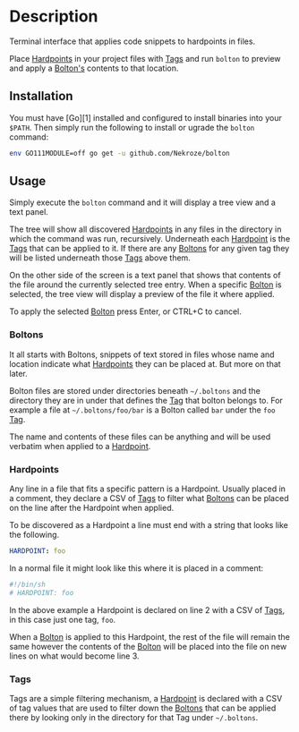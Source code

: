 # Description

Terminal interface that applies code snippets to hardpoints in files.

Place [Hardpoints](#hardpoints) in your project files with [Tags](#tags) and
run `bolton` to preview and apply a [Bolton's](#boltons) contents to that
location.

## Installation

You must have [Go][1] installed and configured to install binaries into your
`$PATH`. Then simply run the following to install or ugrade the `bolton`
command:

```bash
env GO111MODULE=off go get -u github.com/Nekroze/bolton
```

## Usage

Simply execute the `bolton` command and it will display a tree view and a text panel.

The tree will show all discovered [Hardpoints](#hardpoints) in any files in the
directory in which the command was run, recursively. Underneath each
[Hardpoint](#hardpoints) is the [Tags](#tags) that can be applied to it. If
there are any [Boltons](#boltons) for any given tag they will be listed
underneath those [Tags](#tags) above them.

On the other side of the screen is a text panel that shows that contents of the
file around the currently selected tree entry. When a specific
[Bolton](#boltons) is selected, the tree view will display a preview of the
file it where applied.

To apply the selected [Bolton](#boltons) press Enter, or CTRL+C to cancel.

### Boltons

It all starts with Boltons, snippets of text stored in files whose name and
location indicate what [Hardpoints](#hardpoints) they can be placed at. But
more on that later.

Bolton files are stored under directories beneath `~/.boltons` and the
directory they are in under that defines the [Tag](#tags) that bolton belongs
to. For example a file at `~/.boltons/foo/bar` is a Bolton called `bar` under
the `foo` [Tag](#tags).

The name and contents of these files can be anything and will be used verbatim
when applied to a [Hardpoint](#hardpoints).

### Hardpoints

Any line in a file that fits a specific pattern is a Hardpoint. Usually placed
in a comment, they declare a CSV of [Tags](#tags) to filter what
[Boltons](#boltons) can be placed on the line after the Hardpoint when applied.

To be discovered as a Hardpoint a line must end with a string that looks like
the following.

```yaml
HARDPOINT: foo
```

In a normal file it might look like this where it is placed in a comment:

```bash
#!/bin/sh
# HARDPOINT: foo
```

In the above example a Hardpoint is declared on line 2 with a CSV of
[Tags](#tags), in this case just one tag, `foo`.

When a [Bolton](#boltons) is applied to this Hardpoint, the rest of the file
will remain the same however the contents of the [Bolton](#boltons) will be
placed into the file on new lines on what would become line 3.

### Tags

Tags are a simple filtering mechanism, a [Hardpoint](#hardpoints) is declared
with a CSV of tag values that are used to filter down the [Boltons](#boltons)
that can be applied there by looking only in the directory for that Tag under
`~/.boltons`.
